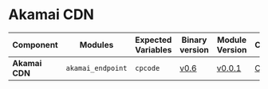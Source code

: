 # Akamai CDN

| **Component**    | **Modules**           | **Expected Variables** | **Binary version** |  **Module Version**                                                                            | **Changelog**                                                              |
|------------------|-----------------------|--------------------------|--------------------|------------------------------------------------------------------------------------------------|----------------------------------------------------------------------------|
| **Akamai CDN**  | `akamai_endpoint`                 | `cpcode`                                       | [v0.6](https://last9.jfrog.io/ui/native/last9-openmetrics-exporter/release-v0.6/)             |  [v0.0.1](https://github.com/last9/openmetrics-registry/releases/download/v0.0.3/akamai_cdn_v0.0.1.hcl)             | [Changelog](https://github.com/last9/openmetrics-registry/blob/master/akamai/cdn/CHANGELOG.md)    |

